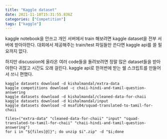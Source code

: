 ```yaml
---
title: "Kaggle dataset"
date: 2021-11-10T15:31:55.836Z
categories: ["Competition"]
tags: ["kaggle"]
---
```

kaggle notebook을 안쓰고 개인 서버에서 train 해보려면 kaggle dataset을 전부 서버에 받아야한다. 대회에서 제공해주는 train/test 파일들만 쓴다면 kaggle api를 쓸 필요까지 없다.

하지만 discussion에 올라온 여러 code들을 돌려보려면 정말 많은 dataset들을 받아야한다 귀찮고 시간도 오래 걸린다. kaggle api로 한꺼번에 받는 쉘 스크립트를 만들어서 쓰니 편했다.

```shell
kaggle datasets download -d kishalmandal/extra-data
kaggle competitions download -c chaii-hindi-and-tamil-question-answering
kaggle datasets download -d kishalmandal/cleaned-data-for-chaii
kaggle datasets download -d kishalmandal/input
kaggle datasets download -d msafi04/squad-translated-to-tamil-for-chaii

files=("extra-data" "cleaned-data-for-chaii" "input" "squad-translated-to-tamil-for-chaii" "chaii-hindi-and-tamil-question-answering")
for i in "${files[@]}"; do unzip $i".zip" -d "$i;done
```
